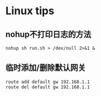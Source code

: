 # Linux tips

## nohup不打印日志的方法

```shell
nohup sh run.sh > /dev/null 2>&1 &
```

## 临时添加/删除默认网关

```shell
route add default gw 192.168.1.1
route del default gw 192.168.1.1
```
